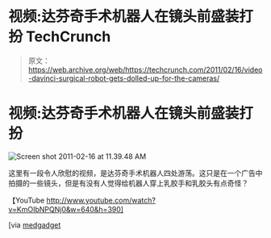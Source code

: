 # 视频:达芬奇手术机器人在镜头前盛装打扮 TechCrunch

> 原文：<https://web.archive.org/web/https://techcrunch.com/2011/02/16/video-davinci-surgical-robot-gets-dolled-up-for-the-cameras/>

# 视频:达芬奇手术机器人在镜头前盛装打扮

![](img/ebba262cd439ce1e596b827fd7a139a6.png "Screen shot 2011-02-16 at 11.39.48 AM")

这里有一段令人欣慰的视频，是达芬奇手术机器人四处游荡。这只是在一个广告中拍摄的一些镜头，但是有没有人觉得给机器人穿上乳胶手和乳胶头有点奇怪？

【YouTube http://www.youtube.com/watch?v=KmOIbNPQNj0&w=640&h=390]

[via [medgadget](https://web.archive.org/web/20221209003235/http://www.medgadget.com/archives/2011/02/da_vinci_surgical_robot_made_to_act_silly_again.html)